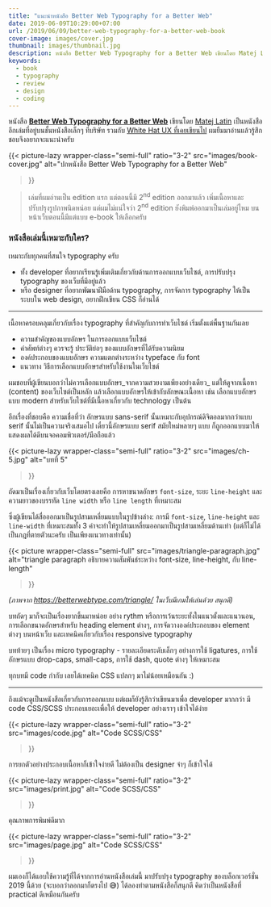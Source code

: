 ```yaml
---
title: "แนะนำหนังสือ Better Web Typography for a Better Web"
date: 2019-06-09T10:29:00+07:00
url: /2019/06/09/better-web-typography-for-a-better-web-book
cover-image: images/cover.jpg
thumbnail: images/thumbnail.jpg
description: หนังสือ Better Web Typography for a Better Web เขียนโดย Matej Latin เป็นหนังสืออีกเล่มที่อยู่บนชั้นหนังสือเล็กๆ ที่บริษัท ผมยืมมาอ่านแล้วรู้สึกชอบจึงอยากจะแนะนำครับ
keywords:
  - book
  - typography
  - review
  - design
  - coding
---
```


<p class="lead">
หนังสือ <a href="https://betterwebtype.com/web-typography-book/"><strong>Better Web Typography for a Better Web</strong></a> เขียนโดย <a href="https://matejlatin.co.uk/">Matej Latin</a>
เป็นหนังสืออีกเล่มที่อยู่บนชั้นหนังสือเล็กๆ ที่บริษัท รวมกับ <a href="https://armno.in.th/2018/04/26/%E0%B9%81%E0%B8%99%E0%B8%B0%E0%B8%99%E0%B8%B3%E0%B8%AB%E0%B8%99%E0%B8%B1%E0%B8%87%E0%B8%AA%E0%B8%B7%E0%B8%AD-white-hat-ux/">White Hat UX ที่เคยเขียนไป</a> ผมยืมมาอ่านแล้วรู้สึกชอบจึงอยากจะแนะนำครับ
</p>

{{<
  picture-lazy
  wrapper-class="semi-full"
  ratio="3-2"
  src="images/book-cover.jpg"
  alt="ปกหนังสือ Better Web Typography for a Better Web"
>}}

> เล่มที่ผมอ่านเป็น edition แรก แต่ตอนนี้มี 2<sup>nd</sup> edition ออกมาแล้ว เพิ่มเนื้อหาและปรับปรุงรูปภาพนิดหน่อย แต่ผมไม่แน่ใจว่า 2<sup>nd</sup> edition ยังพิมพ์ออกมาเป็นเล่มอยู่ไหม บนหน้าเว็บตอนนี้มีแต่แบบ e-book ให้เลือกครับ

### หนังสือเล่มนี้เหมาะกับใคร?

เหมาะกับทุกคนที่สนใจ typography ครับ

- ทั้ง developer ที่อยากเรียนรู้เพิ่มเติมเกี่ยวกับด้านการออกแบบเว็บไซต์, การปรับปรุง typography ของเว็บที่มีอยู่แล้ว
- หรือ designer ที่อยากพัฒนาฝีมือด้าน typography, การจัดการ typography ให้เป็นระบบใน web design, อยากฝึกเขียน CSS ก็อ่านได้

-----

เนื้อหาครอบคลุมเกี่ยวกับเรื่อง typography ที่สำคัญกับการทำเว็บไซต์
เริ่มตั้งแต่พื้นฐานกันเลย

- ความสำคัญของแบบอักษร ในการออกแบบเว็บไซต์
- คำศัพท์ต่างๆ ควรจะรู้ ประวัติย่อๆ ของแบบอักษรที่ได้รับความนิยม
- องค์ประกอบของแบบอักษร ความแตกต่างระหว่าง typeface กับ font
- แนวทาง วิธีการเลือกแบบอักษรสำหรับใช้งานในเว็บไซต์

ผมชอบที่ผู้เขียนบอกว่าไม่ควรเลือกแบบอักษร_จากความสวยงามเพียงอย่างเดียว_
แต่ให้ดูจากเนื้อหา (content) ของเว็บไซต์เป็นหลัก
แล้วเลือกแบบอักษรให้เข้ากับลักษณะเนื้อหา เช่น เลือกแบบอักษรแบบ modern
สำหรับเว็บไซต์ที่มีเนื้อหาเกี่ยวกับ technology เป็นต้น

อีกเรื่องที่ชอบคือ ความเชื่อที่ว่า อักษรแบบ sans-serif นั้นเหมาะกับอุปกรณ์ดิจิตอลมากกว่าแบบ serif นั้นไม่เป็นความจริงเสมอไป
เดี๋ยวนี้อักษรแบบ serif สมัยใหม่หลายๆ แบบ ก็ถูกออกแบบมาให้แสดงผลได้ดีบนจอคอมพิวเตอร์/มือถือแล้ว

{{<
  picture-lazy
  wrapper-class="semi-full"
  ratio="3-2"
  src="images/ch-5.jpg"
  alt="บทที่ 5"
>}}

ถัดมาเป็นเรื่องเกี่ยวกับเว็บโดยตรงเลยคือ การหาขนาดอักษร `font-size`, ระยะ `line-height` และความยาวของบรรทัด `line width` หรือ `line length`  ที่เหมาะสม

ซึ่งผู้เขียนได้สื่อออกมาเป็นรูปสามเหลี่ยมแบบในรูปข้างล่าง: การมี `font-size`, `line-height` และ `line-width`
ที่เหมาะสมทั้ง 3 ค่าจะทำให้รูปสามเหลี่ยมออกมาเป็นรูปสามเหลี่ยมด้านเท่า
(แต่ก็ไม่ได้เป็นกฎที่ตายตัวนะครับ เป็นเพียงแนวทางเท่านั้น)

{{<
  picture
  wrapper-class="semi-full"
  src="images/triangle-paragraph.jpg"
  alt="triangle paragraph อธิบายความสัมพันธ์ระหว่าง font-size, line-height, กับ line-length"
>}}

_(ภาพจาก https://betterwebtype.com/triangle/ ในเว็บมีเกมให้เล่นด้วย สนุกดี)_

บทถัดๆ มาก็จะเป็นเรื่องยากขึ้นมาหน่อย อย่าง rythm หรือการเว้นระยะทั้งในแนวตั้งและแนวนอน,
การเลือกขนาดอักษรสำหรับ heading element ต่างๆ,
การจัดวางองค์ประกอบของ element ต่างๆ บนหน้าเว็บ
และเทคนิคเกี่ยวกับเรื่อง responsive typography

บทท้ายๆ เป็นเรื่อง micro typography - รายละเอียดระดับเล็กๆ อย่างการใช้ ligatures,
การใช้อักษรแบบ drop-caps, small-caps, การใช้ dash, quote ต่างๆ ให้เหมาะสม

ทุกบทมี code กำกับ เลยได้เทคนิค CSS แปลกๆ มาไม่น้อยเหมือนกัน :)

-----

ถึงแม้จะดูเป็นหนังสือเกี่ยวกับการออกแบบ แต่ผมก็ยังรู้สึกว่าเขียนมาเพื่อ developer มากกว่า
มี code CSS/SCSS ประกอบเยอะเพื่อให้ developer อย่างเราๆ เข้าใจได้ง่าย

{{<
  picture-lazy
  wrapper-class="semi-full"
  ratio="3-2"
  src="images/code.jpg"
  alt="Code SCSS/CSS"
>}}

การยกตัวอย่างประกอบเนื้อหาก็เข้าใจง่ายดี ไม่ต้องเป็น designer จ๋าๆ ก็เข้าใจได้

{{<
  picture-lazy
  wrapper-class="semi-full"
  ratio="3-2"
  src="images/print.jpg"
  alt="Code SCSS/CSS"
>}}

คุณภาพการพิมพ์ดีมาก

{{<
  picture-lazy
  wrapper-class="semi-full"
  ratio="3-2"
  src="images/page.jpg"
  alt="Code SCSS/CSS"
>}}

ผมเองก็ได้แอบใช้ความรู้ที่ได้จากการอ่านหนังสือเล่มนี้ มาปรับปรุง typography ของบล็อกเวอร์ชั่น 2019 นี้ด้วย (จะบอกว่าลอกมาก็ตรงไป 😅) ได้ลองทำตามหนังสือก็สนุกดี
คิดว่าเป็นหนังสือที่ practical ดีเหมือนกันครับ

